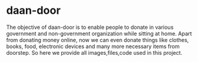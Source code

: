 # daan-door 
The objective of daan-door is to enable people to donate in various government and non-government organization while sitting at home.
Apart from donating money online, now we can even donate things like clothes, books, food, electronic devices and many more necessary items from doorstep.
So here we provide all images,files,code used in this project.
